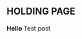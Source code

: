 <!doctype html>

<html lang="en">
<head>
  <meta charset="utf-8">

  <title>Holding Site</title>
  <meta name="description" content="The HTML5 Herald">
  <meta name="author" content="SitePoint">

  <link rel="stylesheet" href="css/styles.css?v=1.0">

</head>

<body>
  <h2>HOLDING PAGE</h2>

  **Hello** Test post



  <script src="js/scripts.js"></script>
</body>
</html>
